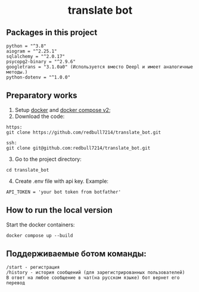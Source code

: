 <h1 align="center">translate bot</h1>

## Packages in this project
```
python = "^3.8"
aiogram = "^2.25.1"
sqlalchemy = "^2.0.17"
psycopg2-binary = "^2.9.6"
googletrans = "3.1.0a0" (Используется вместо Deepl и имеет аналогичные методы.)
python-dotenv = "^1.0.0"
```
## Preparatory works
1. Setup [docker](https://docs.docker.com/get-docker/) and [docker compose v2](https://docs.docker.com/compose/cli-command/#installing-compose-v2);
2. Download the code:

```shell
https:
git clone https://github.com/redbull7214/translate_bot.git

ssh:
git clone git@github.com:redbull7214/translate_bot.git
```

3. Go to the project directory:
```shell
cd translate_bot
```
4. Create .env file with api key.
Example:
```shell
API_TOKEN = 'your bot token from botfather'
```


## How to run the local version

Start the docker containers:
```shell
docker compose up --build
```

## Поддерживаемые ботом команды:
```
/start - регистрация
/history - история сообщений (для зарегистрированных пользователей)
В ответ на любое сообщение в чат(на русском языке) бот вернет его перевод
```